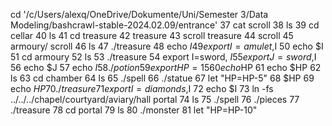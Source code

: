 cd '/c/Users/alexq/OneDrive/Dokumente/Uni/Semester 3/Data Modeling/bashcrawl-stable-2024.02.09/entrance'
   37  cat scroll
   38  ls
   39  cd cellar
   40  ls
   41  cd treasure
   42  treasure
   43  scroll treasure
   44  scroll
   45  armoury/ scroll
   46  ls
   47  ./treasure
   48  echo $I
   49  export I=amulet,$I
   50  echo $I
   51  cd armoury
   52  ls
   53  ./treasure
   54  export I=sword, $I
   55  export J=sword,$I
   56  echo $J
   57  echo $I
   58  ./potion
   59  export HP=15
   60  echo$HP
   61  echo $HP
   62  ls
   63  cd chamber
   64  ls
   65  ./spell
   66  ./statue
   67  let "HP=HP-5"
   68  $HP
   69  echo $HP
   70  ./treasure
   71  export I=diamonds,$I
   72  echo $I
   73  ln -fs ../../../chapel/courtyard/aviary/hall portal
   74  ls
   75  ./spell
   76  ./pieces
   77  ./treasure
   78  cd portal
   79  ls
   80  ./monster
   81  let "HP=HP-10"
